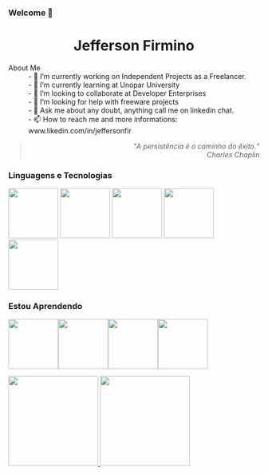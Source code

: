 ### Welcome 👋

<h1 align="center"> Jefferson Firmino</h1>



<dl>
<dt>About Me </dt>
<dd>- 🔭 I’m currently working on Independent Projects as a Freelancer. <br/></dd>
<dd>- 🌱 I’m currently learning at Unopar University <br/></dd>
<dd>- 👯 I’m looking to collaborate at Developer Enterprises <br/></dd>
<dd>- 🤔 I’m looking for help with freeware projects <br/></dd>
<dd>- 💬 Ask me about any doubt, anything call me on linkedin chat. <br/></dd>
<dd>- 📫 How to reach me and more informations: www.likedin.com/in/jeffersonfir <br/></dd>
</dl>

<blockquote align="right">
<em><q>A persistência é o caminho do êxito.</q><br/>
<cite>Charles Chaplin </cite>
 </em>
</blockquote>

### Linguagens e Tecnologias
<img src="https://cdn.jsdelivr.net/gh/devicons/devicon/icons/html5/html5-original-wordmark.svg" width="100px" height ="100px" /> <img src="https://cdn.jsdelivr.net/gh/devicons/devicon/icons/css3/css3-original-wordmark.svg"  width="100px" height ="100px" /> <img src="https://cdn.jsdelivr.net/gh/devicons/devicon/icons/javascript/javascript-original.svg"  width="100px" height ="100px" />
<img src="https://cdn.jsdelivr.net/gh/devicons/devicon/icons/git/git-original-wordmark.svg"  width="100px" height ="100px" /> 
<img src="https://cdn.jsdelivr.net/gh/devicons/devicon/icons/mysql/mysql-original-wordmark.svg" width="100px" height ="100px"/>


### Estou Aprendendo
<img src="https://cdn.jsdelivr.net/gh/devicons/devicon/icons/python/python-original-wordmark.svg" width="100px" height ="100px" /><img src="https://cdn.jsdelivr.net/gh/devicons/devicon/icons/bootstrap/bootstrap-plain-wordmark.svg"  width="100px" height ="100px" /><img src="https://cdn.jsdelivr.net/gh/devicons/devicon/icons/java/java-original-wordmark.svg"  width="100px" height ="100px" /><img src="https://cdn.jsdelivr.net/gh/devicons/devicon/icons/react/react-original-wordmark.svg"  width="100px" height ="100px"/>

<div>
<a href="https://github.com/jeffersonfirmino">
<img height="180em" src="https://github-readme-stats.vercel.app/api/top-langs/?username=jeffersonfirmino&layout=compact&langs_count=7&theme=dracula"/>
<img height="180em" src="https://github-readme-stats.vercel.app/api?username=jeffersonfirmino&show_icons=true&theme=dracula&include_all_commits=true&count_private=true"/>
</div>
